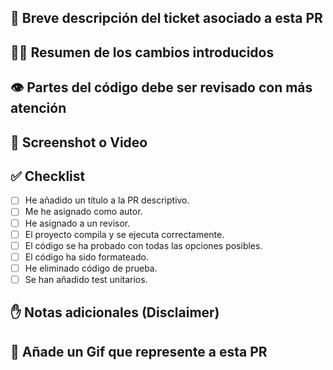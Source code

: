## 📝 Breve descripción del ticket asociado a esta PR

## 👩‍💻 Resumen de los cambios introducidos

## 👁️ Partes del código debe ser revisado con más atención

## 📸 Screenshot o Video

## ✅ Checklist
- [ ] He añadido un título a la PR descriptivo.
- [ ] Me he asignado como autor.
- [ ] He asignado a un revisor.
- [ ] El proyecto compila y se ejecuta correctamente.
- [ ] El código se ha probado con todas las opciones posibles.
- [ ] El código ha sido formateado.
- [ ] He eliminado código de prueba.
- [ ] Se han añadido test unitarios.

## ✋ Notas adicionales (Disclaimer)

## 🌈 Añade un Gif que represente a esta PR

